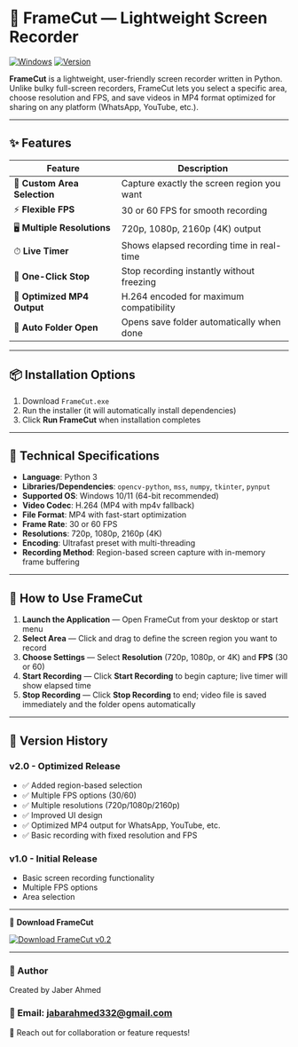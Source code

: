 # 🎥 FrameCut — Lightweight Screen Recorder
[![Windows](https://img.shields.io/badge/OS-Windows%2010-lightgrey)]()
[![Version](https://img.shields.io/badge/Version-v2.0-green)]()


**FrameCut** is a lightweight, user-friendly screen recorder written in Python.  
Unlike bulky full-screen recorders, FrameCut lets you select a specific area, choose resolution and FPS, and save videos in MP4 format optimized for sharing on any platform (WhatsApp, YouTube, etc.).

---

## ✨ **Features**

| Feature | Description |
|---------|-------------|
| 🎯 **Custom Area Selection** | Capture exactly the screen region you want |
| ⚡ **Flexible FPS** | 30 or 60 FPS for smooth recording |
| 🖥 **Multiple Resolutions** | 720p, 1080p, 2160p (4K) output |
| ⏱ **Live Timer** | Shows elapsed recording time in real-time |
| 🛑 **One-Click Stop** | Stop recording instantly without freezing |
| 💾 **Optimized MP4 Output** | H.264 encoded for maximum compatibility |
| 📂 **Auto Folder Open** | Opens save folder automatically when done |

---


## **📦 Installation Options**

1. Download `FrameCut.exe`  
2. Run the installer (it will automatically install dependencies)  
3. Click **Run FrameCut** when installation completes  

---

## **🔧 Technical Specifications**

* **Language**: Python 3  
* **Libraries/Dependencies**: `opencv-python`, `mss`, `numpy`, `tkinter`, `pynput`  
* **Supported OS**: Windows 10/11 (64-bit recommended)  
* **Video Codec**: H.264 (MP4 with mp4v fallback)  
* **File Format**: MP4 with fast-start optimization  
* **Frame Rate**: 30 or 60 FPS  
* **Resolutions**: 720p, 1080p, 2160p (4K)  
* **Encoding**: Ultrafast preset with multi-threading  
* **Recording Method**: Region-based screen capture with in-memory frame buffering  

---

## **📖 How to Use FrameCut**

1. **Launch the Application** — Open FrameCut from your desktop or start menu  
2. **Select Area** — Click and drag to define the screen region you want to record  
3. **Choose Settings** — Select **Resolution** (720p, 1080p, or 4K) and **FPS** (30 or 60)  
4. **Start Recording** — Click **Start Recording** to begin capture; live timer will show elapsed time  
5. **Stop Recording** — Click **Stop Recording** to end; video file is saved immediately and the folder opens automatically  

---

## 🔄 Version History
### **v2.0 - Optimized Release**

- ✅ Added region-based selection
- ✅ Multiple FPS options (30/60)
- ✅ Multiple resolutions (720p/1080p/2160p)
- ✅ Improved UI design
- ✅ Optimized MP4 output for WhatsApp, YouTube, etc.
- ✅ Basic recording with fixed resolution and FPS

### **v1.0 - Initial Release**
- Basic screen recording functionality
- Multiple FPS options
- Area selection

---


🔽 **Download FrameCut**

[![Download FrameCut v0.2](https://img.shields.io/badge/Download-FrameCut%20v0.2-blue?style=for-the-badge)](https://github.com/jaberDevHub/FrameCut/releases/download/v0.2/FrameCut.exe)


---


### 🔗 Author
Created by Jaber Ahmed
### 🔗 Email: jabarahmed332@gmail.com
📧 Reach out for collaboration or feature requests!

